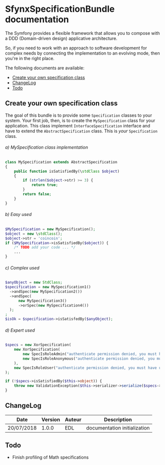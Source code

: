 # SfynxSpecificationBundle documentation

The Symfony provides a flexible framework that
allows you to compose with a DDD (Domain-driven design) applicative architecture.

So, if you need to work with an approach to software development for complex needs by connecting the implementation to an evolving mode, then you're in the right place.

The following documents are available:

- [Create your own specification class](#Create-your-own-specification-class)
- [ChangeLog](#changelog)
- [Todo](#todo)

## Create your own specification class

The goal of this bundle is to provide some ``Specification`` classes to your system.
Your first job, then, is to create the ``MySpecification`` class
for your application. This class implement ``InterfaceSpecification`` interface and have to extend the ``AbstractSpecification`` class.
This is *your* ``Specification`` class.

###### a) MySpecification class implementation

```php
class MySpecification extends AbstractSpecification
{
    public function isSatisfiedBy(\stdClass $object)
    {
        if (strlen($object->str) >= 3) {
            return true;
        }
        return false;
    }
}
```

###### b) Easy used

```php
$MySpecification = new MySpecification();
$object = new \stdClass();
$object->str = 'coincoin';
if ($MySpecification->isSatisfiedBy($object)) {
    /* TODO add your code ... */
    ...
}
```

###### c) Complex used

```php
$anyObject = new StdClass;
$specification = new MySpecification1()
  ->andSpec(new MySpecification2())
  ->andSpec(
      new MySpecification3()
      ->orSpec(new MySpecification4())
  );
;
$isOk = $specification->isSatisfedBy($anyObject);
```

###### d) Expert used
```php
$specs = new XorSpecification(
    new XorSpecification(
        new SpecIsRoleAdmin("authenticate permission denied, you must have admin role"),
        new SpecIsRoleAnonymous("authenticate permission denied, you must have anonymous role")
    ),
    new SpecIsRoleUser("authenticate permission denied, you must have user role")
);

if (!$specs->isSatisfiedBy($this->object)) {
    throw new ValidationException($this->serializer->serialize($specs->getProfiler(), 'json'));
}
```

## ChangeLog

| Date | Version | Auteur | Description |
| ------ | ----------- | ---- | ----------- |
| 20/07/2018   | 1.0.0 | EDL | documentation initialization|

## Todo

- Finish profiling of Math specifications